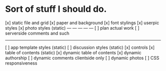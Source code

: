 Sort of stuff I should do.
==========================

[x] static file and grid
[x] paper and background
[x] font stylings
[x] userpic styles
[x] photo styles (static)
— — — — —
[ ] plan actual work
[ ] serverside comments and such
- - - - - 
[ ] app template styles (static)
[ ] discussion styles (static)
[x] controls 
[x] table of contents (static)
[x] dynamic table of contents
[x] dynamic authorship
[ ] dynamic comments clientside only
[ ] dynamic photos
[ ] CSS responsiveness